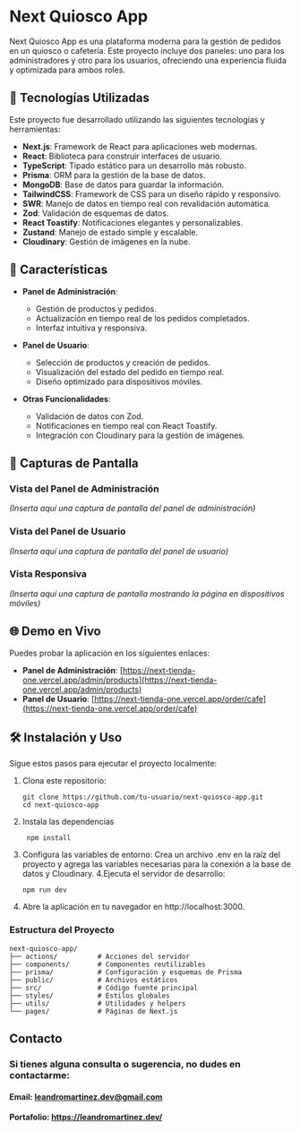 # Next Quiosco App

Next Quiosco App es una plataforma moderna para la gestión de pedidos en un quiosco o cafetería. Este proyecto incluye dos paneles: uno para los administradores y otro para los usuarios, ofreciendo una experiencia fluida y optimizada para ambos roles.

## 🚀 Tecnologías Utilizadas

Este proyecto fue desarrollado utilizando las siguientes tecnologías y herramientas:

- **Next.js**: Framework de React para aplicaciones web modernas.
- **React**: Biblioteca para construir interfaces de usuario.
- **TypeScript**: Tipado estático para un desarrollo más robusto.
- **Prisma**: ORM para la gestión de la base de datos.
- **MongoDB**: Base de datos para guardar la información.
- **TailwindCSS**: Framework de CSS para un diseño rápido y responsivo.
- **SWR**: Manejo de datos en tiempo real con revalidación automática.
- **Zod**: Validación de esquemas de datos.
- **React Toastify**: Notificaciones elegantes y personalizables.
- **Zustand**: Manejo de estado simple y escalable.
- **Cloudinary**: Gestión de imágenes en la nube.

## 🌟 Características

- **Panel de Administración**:
  - Gestión de productos y pedidos.
  - Actualización en tiempo real de los pedidos completados.
  - Interfaz intuitiva y responsiva.

- **Panel de Usuario**:
  - Selección de productos y creación de pedidos.
  - Visualización del estado del pedido en tiempo real.
  - Diseño optimizado para dispositivos móviles.

- **Otras Funcionalidades**:
  - Validación de datos con Zod.
  - Notificaciones en tiempo real con React Toastify.
  - Integración con Cloudinary para la gestión de imágenes.

## 📸 Capturas de Pantalla

### Vista del Panel de Administración
*(Inserta aquí una captura de pantalla del panel de administración)*

### Vista del Panel de Usuario
*(Inserta aquí una captura de pantalla del panel de usuario)*

### Vista Responsiva
*(Inserta aquí una captura de pantalla mostrando la página en dispositivos móviles)*

## 🌐 Demo en Vivo

Puedes probar la aplicación en los siguientes enlaces:

- **Panel de Administración**: [https://next-tienda-one.vercel.app/admin/products](https://next-tienda-one.vercel.app/admin/products)
- **Panel de Usuario**: [https://next-tienda-one.vercel.app/order/cafe](https://next-tienda-one.vercel.app/order/cafe)

## 🛠️ Instalación y Uso

Sigue estos pasos para ejecutar el proyecto localmente:

1. Clona este repositorio:
   ```
   git clone https://github.com/tu-usuario/next-quiosco-app.git
   cd next-quiosco-app
   ```
2. Instala las dependencias
   ```
    npm install
   ```
3. Configura las variables de entorno: Crea un archivo .env en la raíz del proyecto y agrega las variables necesarias para la conexión a la base de datos y Cloudinary.
4.Ejecuta el servidor de desarrollo:
    ```
    npm run dev
    ```
5. Abre la aplicación en tu navegador en http://localhost:3000.

### Estructura del Proyecto
    
    next-quiosco-app/
    ├── actions/          # Acciones del servidor
    ├── components/       # Componentes reutilizables
    ├── prisma/           # Configuración y esquemas de Prisma
    ├── public/           # Archivos estáticos
    ├── src/              # Código fuente principal
    ├── styles/           # Estilos globales
    ├── utils/            # Utilidades y helpers
    └── pages/            # Páginas de Next.js
    
## Contacto

### Si tienes alguna consulta o sugerencia, no dudes en contactarme:

#### Email: leandromartinez.dev@gmail.com
#### Portafolio: https://leandromartinez.dev/